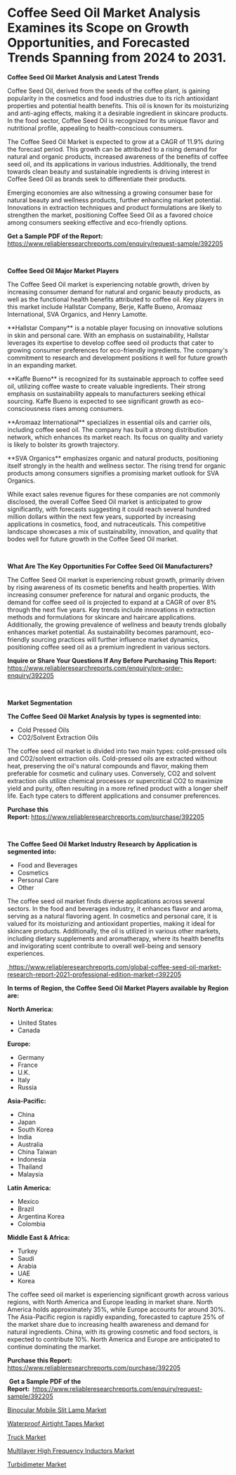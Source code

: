 <p><h1>Coffee Seed Oil Market Analysis Examines its Scope on Growth Opportunities, and Forecasted Trends Spanning from 2024 to 2031.</h1></p><p><strong>Coffee Seed Oil Market Analysis and Latest Trends</strong></p>
<p><p>Coffee Seed Oil, derived from the seeds of the coffee plant, is gaining popularity in the cosmetics and food industries due to its rich antioxidant properties and potential health benefits. This oil is known for its moisturizing and anti-aging effects, making it a desirable ingredient in skincare products. In the food sector, Coffee Seed Oil is recognized for its unique flavor and nutritional profile, appealing to health-conscious consumers.</p><p>The Coffee Seed Oil Market is expected to grow at a CAGR of 11.9% during the forecast period. This growth can be attributed to a rising demand for natural and organic products, increased awareness of the benefits of coffee seed oil, and its applications in various industries. Additionally, the trend towards clean beauty and sustainable ingredients is driving interest in Coffee Seed Oil as brands seek to differentiate their products.</p><p>Emerging economies are also witnessing a growing consumer base for natural beauty and wellness products, further enhancing market potential. Innovations in extraction techniques and product formulations are likely to strengthen the market, positioning Coffee Seed Oil as a favored choice among consumers seeking effective and eco-friendly options.</p></p>
<p><strong>Get a Sample PDF of the Report:&nbsp;</strong> <a href="https://www.reliableresearchreports.com/enquiry/request-sample/392205?utm_campaign=10&utm_medium=2&utm_source=Github&utm_content=ia&utm_term=26102024&utm_id=coffee-seed-oil">https://www.reliableresearchreports.com/enquiry/request-sample/392205</a></p>
<p>&nbsp;</p>
<p><strong>Coffee Seed Oil Major Market Players</strong></p>
<p><p>The Coffee Seed Oil market is experiencing notable growth, driven by increasing consumer demand for natural and organic beauty products, as well as the functional health benefits attributed to coffee oil. Key players in this market include Hallstar Company, Berje, Kaffe Bueno, Aromaaz International, SVA Organics, and Henry Lamotte.</p><p>**Hallstar Company** is a notable player focusing on innovative solutions in skin and personal care. With an emphasis on sustainability, Hallstar leverages its expertise to develop coffee seed oil products that cater to growing consumer preferences for eco-friendly ingredients. The company's commitment to research and development positions it well for future growth in an expanding market.</p><p>**Kaffe Bueno** is recognized for its sustainable approach to coffee seed oil, utilizing coffee waste to create valuable ingredients. Their strong emphasis on sustainability appeals to manufacturers seeking ethical sourcing. Kaffe Bueno is expected to see significant growth as eco-consciousness rises among consumers.</p><p>**Aromaaz International** specializes in essential oils and carrier oils, including coffee seed oil. The company has built a strong distribution network, which enhances its market reach. Its focus on quality and variety is likely to bolster its growth trajectory.</p><p>**SVA Organics** emphasizes organic and natural products, positioning itself strongly in the health and wellness sector. The rising trend for organic products among consumers signifies a promising market outlook for SVA Organics.</p><p>While exact sales revenue figures for these companies are not commonly disclosed, the overall Coffee Seed Oil market is anticipated to grow significantly, with forecasts suggesting it could reach several hundred million dollars within the next few years, supported by increasing applications in cosmetics, food, and nutraceuticals. This competitive landscape showcases a mix of sustainability, innovation, and quality that bodes well for future growth in the Coffee Seed Oil market.</p></p>
<p>&nbsp;</p>
<p><strong>What Are The Key Opportunities For Coffee Seed Oil Manufacturers?</strong></p>
<p><p>The Coffee Seed Oil market is experiencing robust growth, primarily driven by rising awareness of its cosmetic benefits and health properties. With increasing consumer preference for natural and organic products, the demand for coffee seed oil is projected to expand at a CAGR of over 8% through the next five years. Key trends include innovations in extraction methods and formulations for skincare and haircare applications. Additionally, the growing prevalence of wellness and beauty trends globally enhances market potential. As sustainability becomes paramount, eco-friendly sourcing practices will further influence market dynamics, positioning coffee seed oil as a premium ingredient in various sectors.</p></p>
<p><strong>Inquire or Share Your Questions If Any Before Purchasing This Report:</strong> <a href="https://www.reliableresearchreports.com/enquiry/pre-order-enquiry/392205?utm_campaign=10&utm_medium=2&utm_source=Github&utm_content=ia&utm_term=26102024&utm_id=coffee-seed-oil">https://www.reliableresearchreports.com/enquiry/pre-order-enquiry/392205</a></p>
<p>&nbsp;</p>
<p><strong>Market Segmentation</strong></p>
<p><strong>The Coffee Seed Oil Market Analysis by types is segmented into:</strong></p>
<p><ul><li>Cold Pressed Oils</li><li>CO2/Solvent Extraction Oils</li></ul></p>
<p><p>The coffee seed oil market is divided into two main types: cold-pressed oils and CO2/solvent extraction oils. Cold-pressed oils are extracted without heat, preserving the oil's natural compounds and flavor, making them preferable for cosmetic and culinary uses. Conversely, CO2 and solvent extraction oils utilize chemical processes or supercritical CO2 to maximize yield and purity, often resulting in a more refined product with a longer shelf life. Each type caters to different applications and consumer preferences.</p></p>
<p><strong>Purchase this Report:&nbsp;</strong><a href="https://www.reliableresearchreports.com/purchase/392205?utm_campaign=10&utm_medium=2&utm_source=Github&utm_content=ia&utm_term=26102024&utm_id=coffee-seed-oil">https://www.reliableresearchreports.com/purchase/392205</a></p>
<p>&nbsp;</p>
<p><strong>The Coffee Seed Oil Market Industry Research by Application is segmented into:</strong></p>
<p><ul><li>Food and Beverages</li><li>Cosmetics</li><li>Personal Care</li><li>Other</li></ul></p>
<p><p>The coffee seed oil market finds diverse applications across several sectors. In the food and beverages industry, it enhances flavor and aroma, serving as a natural flavoring agent. In cosmetics and personal care, it is valued for its moisturizing and antioxidant properties, making it ideal for skincare products. Additionally, the oil is utilized in various other markets, including dietary supplements and aromatherapy, where its health benefits and invigorating scent contribute to overall well-being and sensory experiences.</p></p>
<p><a href="https://www.reliableresearchreports.com/global-coffee-seed-oil-market-research-report-2021-professional-edition-market-r392205?utm_campaign=10&utm_medium=2&utm_source=Github&utm_content=ia&utm_term=26102024&utm_id=coffee-seed-oil">&nbsp;https://www.reliableresearchreports.com/global-coffee-seed-oil-market-research-report-2021-professional-edition-market-r392205</a></p>
<p><strong>In terms of Region, the Coffee Seed Oil Market Players available by Region are:</strong></p>
<p>
    <p> <strong> North America: </strong>
        <ul>
            <li>United States</li>
            <li>Canada</li>
        </ul>
        </p> 
    <p> <strong> Europe: </strong>
        <ul>
            <li>Germany</li>
            <li>France</li>
            <li>U.K.</li>
            <li>Italy</li>
            <li>Russia</li>
        </ul>
        </p> 
    <p> <strong> Asia-Pacific: </strong>
        <ul>
            <li>China</li>
            <li>Japan</li>
            <li>South Korea</li>
            <li>India</li>
            <li>Australia</li>
            <li>China Taiwan</li>
            <li>Indonesia</li>
            <li>Thailand</li>
            <li>Malaysia</li>
        </ul>
        </p> 
    <p> <strong> Latin America: </strong>
        <ul>
            <li>Mexico</li>
            <li>Brazil</li>
            <li>Argentina Korea</li>
            <li>Colombia</li>
        </ul>
        </p> 
    <p> <strong> Middle East & Africa: </strong>
        <ul>
            <li>Turkey</li>
            <li>Saudi</li>
            <li>Arabia</li>
            <li>UAE</li>
            <li>Korea</li>
        </ul>
    </p>
    </p>
<p><p>The coffee seed oil market is experiencing significant growth across various regions, with North America and Europe leading in market share. North America holds approximately 35%, while Europe accounts for around 30%. The Asia-Pacific region is rapidly expanding, forecasted to capture 25% of the market share due to increasing health awareness and demand for natural ingredients. China, with its growing cosmetic and food sectors, is expected to contribute 10%. North America and Europe are anticipated to continue dominating the market.</p></p>
<p><strong>Purchase this Report: </strong><a href="https://www.reliableresearchreports.com/purchase/392205?utm_campaign=10&utm_medium=2&utm_source=Github&utm_content=ia&utm_term=26102024&utm_id=coffee-seed-oil">https://www.reliableresearchreports.com/purchase/392205</a></p>
<p>&nbsp;<strong>Get a Sample PDF of the Report:&nbsp;&nbsp;</strong><a href="https://www.reliableresearchreports.com/enquiry/request-sample/392205?utm_campaign=10&utm_medium=2&utm_source=Github&utm_content=ia&utm_term=26102024&utm_id=coffee-seed-oil">https://www.reliableresearchreports.com/enquiry/request-sample/392205</a></p>
<p><strong></strong></p>
<p><p><a href="https://www.linkedin.com/pulse/insights-binocular-mobile-slit-lamp-market-players-size-geographical-ttw8f?utm_campaign=10&utm_medium=2&utm_source=Github&utm_content=ia&utm_term=26102024&utm_id=coffee-seed-oil">Binocular Mobile Slit Lamp Market</a></p><p><a href="https://github.com/kimhelmer83/Market-Research-Report-List-1/blob/main/waterproof-airtight-tapes-market.md?utm_campaign=10&utm_medium=2&utm_source=Github&utm_content=ia&utm_term=26102024&utm_id=coffee-seed-oil">Waterproof Airtight Tapes Market</a></p><p><a href="https://issuu.com/reportprime-2/docs/truck-market-size-2030.pptx_c3bc23f38fa4fc?utm_campaign=10&utm_medium=2&utm_source=Github&utm_content=ia&utm_term=26102024&utm_id=coffee-seed-oil">Truck Market</a></p><p><a href="https://www.linkedin.com/pulse/multilayer-high-frequency-inductors-market-forecasts-trends-emlwf?utm_campaign=10&utm_medium=2&utm_source=Github&utm_content=ia&utm_term=26102024&utm_id=coffee-seed-oil">Multilayer High Frequency Inductors Market</a></p><p><a href="https://issuu.com/reportprime-2/docs/turbidimeter-market-size-2030.pptx_770644330b852c?utm_campaign=10&utm_medium=2&utm_source=Github&utm_content=ia&utm_term=26102024&utm_id=coffee-seed-oil">Turbidimeter Market</a></p></p>
